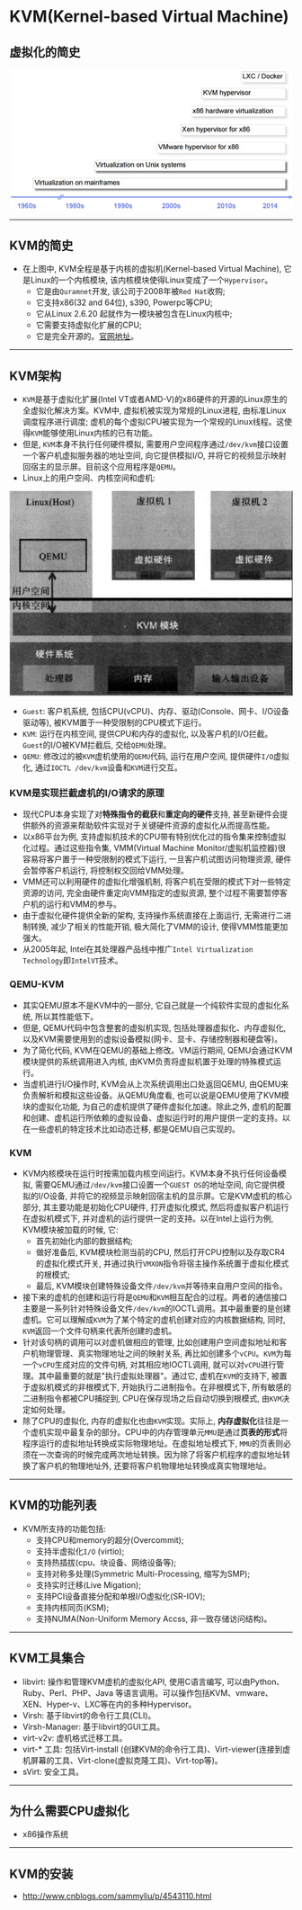 # KVM(Kernel-based Virtual Machine)

## 虚拟化的简史

![virtual_history][1]

------

## KVM的简史
- 在上图中, KVM全程是基于内核的虚拟机(Kernel-based Virtual Machine), 它是Linux的一个内核模块, 该内核模块使得Linux变成了一个`Hypervisor`。
    - 它是由`Quramnet`开发, 该公司于2008年被`Red Hat`收购;
    - 它支持x86(32 and 64位), s390, Powerpc等CPU;
    - 它从Linux 2.6.20 起就作为一模块被包含在Linux内核中;
    - 它需要支持虚拟化扩展的CPU;
    - 它是完全开源的。[官网地址][2]。

------

## KVM架构
- `KVM`是基于虚拟化扩展(Intel VT或者AMD-V)的x86硬件的开源的Linux原生的全虚拟化解决方案。KVM中, 虚拟机被实现为常规的Linux进程, 由标准Linux调度程序进行调度; 虚机的每个虚拟CPU被实现为一个常规的Linux线程。这使得`KVM`能够使用Linux内核的已有功能。
- 但是, `KVM`本身不执行任何硬件模拟, 需要用户空间程序通过`/dev/kvm`接口设置一个客户机虚拟服务器的地址空间, 向它提供模拟I/O, 并将它的视频显示映射回宿主的显示屏。目前这个应用程序是`QEMU`。
- Linux上的用户空间、内核空间和虚机:

![user_cpu_virtual_space][3]

- `Guest`: 客户机系统, 包括CPU(vCPU)、内存、驱动(Console、网卡、I/O设备驱动等), 被KVM置于一种受限制的CPU模式下运行。
- `KVM`: 运行在内核空间, 提供CPU和内存的虚拟化, 以及客户机的I/O拦截。`Guest`的I/O被KVM拦截后, 交给`QEMU`处理。
- `QEMU`: 修改过的被`KVM`虚机使用的`QEMU`代码, 运行在用户空间, 提供硬件`I/O`虚拟化, 通过`IOCTL /dev/kvm`设备和`KVM`进行交互。

### KVM是实现拦截虚机的I/O请求的原理
- 现代CPU本身实现了对**特殊指令的截获**和**重定向的硬件**支持, 甚至新硬件会提供额外的资源来帮助软件实现对于关键硬件资源的虚拟化从而提高性能。
- 以x86平台为例, 支持虚拟机技术的CPU带有特别优化过的指令集来控制虚拟化过程。通过这些指令集, VMM(Virtual Machine Monitor/虚拟机监控器)很容易将客户置于一种受限制的模式下运行, 一旦客户机试图访问物理资源, 硬件会暂停客户机运行, 将控制权交回给VMM处理。
- VMM还可以利用硬件的虚拟化增强机制, 将客户机在受限的模式下对一些特定资源的访问, 完全由硬件重定向VMM指定的虚拟资源, 整个过程不需要暂停客户机的运行和VMM的参与。
- 由于虚拟化硬件提供全新的架构, 支持操作系统直接在上面运行, 无需进行二进制转换, 减少了相关的性能开销, 极大简化了VMM的设计, 使得VMM性能更加强大。
- 从2005年起, Intel在其处理器产品线中推广`Intel Virtualization Technology`即`IntelVT`技术。

### QEMU-KVM
- 其实QEMU原本不是KVM中的一部分, 它自己就是一个纯软件实现的虚拟化系统, 所以其性能低下。
- 但是, QEMU代码中包含整套的虚拟机实现, 包括处理器虚拟化、内存虚拟化, 以及KVM需要使用到的虚拟设备模拟(网卡、显卡、存储控制器和硬盘等)。 
- 为了简化代码, KVM在QEMU的基础上修改。VM运行期间, QEMU会通过KVM模块提供的系统调用进入内核, 由KVM负责将虚拟机置于处理的特殊模式运行。
- 当虚机进行I/O操作时, KVM会从上次系统调用出口处返回QEMU, 由QEMU来负责解析和模拟这些设备。从QEMU角度看, 也可以说是QEMU使用了KVM模块的虚拟化功能, 为自己的虚机提供了硬件虚拟化加速。除此之外, 虚机的配置和创建、虚机运行所依赖的虚拟设备、虚拟运行时的用户提供一定的支持。以在一些虚机的特定技术比如动态迁移, 都是QEMU自己实现的。

### KVM
- KVM内核模块在运行时按需加载内核空间运行。KVM本身不执行任何设备模拟, 需要QEMU通过`/dev/kvm`接口设置一个`GUEST OS`的地址空间, 向它提供模拟的I/O设备, 并将它的视频显示映射回宿主机的显示屏。它是KVM虚机的核心部分, 其主要功能是初始化CPU硬件, 打开虚拟化模式, 然后将虚拟客户机运行在虚拟机模式下, 并对虚机的运行提供一定的支持。以在Intel上运行为例, KVM模块被加载的时候, 它:
    - 首先初始化内部的数据结构;
    - 做好准备后, KVM模块检测当前的CPU, 然后打开CPU控制以及存取CR4的虚拟化模式开关, 并通过执行`VMXON`指令将宿主操作系统置于虚拟化模式的根模式;
    - 最后, KVM模块创建特殊设备文件`/dev/kvm`并等待来自用户空间的指令。
- 接下来的虚机的创建和运行将是`QEMU`和`KVM`相互配合的过程。两者的通信接口主要是一系列针对特殊设备文件`/dev/kvm`的IOCTL调用。其中最重要的是创建虚机。它可以理解成`KVM`为了某个特定的虚机创建对应的内核数据结构, 同时, `KVM`返回一个文件句柄来代表所创建的虚机。
- 针对该句柄的调用可以对虚机做相应的管理, 比如创建用户空间虚拟地址和客户机物理管理、真实物理地址之间的映射关系, 再比如创建多个`vCPU`。`KVM`为每一个`vCPU`生成对应的文件句柄, 对其相应地IOCTL调用, 就可以对`vCPU`进行管理。其中最重要的就是"执行虚拟处理器"。通过它, 虚机在`KVM`的支持下, 被置于虚拟机模式的非根模式下, 开始执行二进制指令。在非根模式下, 所有敏感的二进制指令都被CPU捕捉到, CPU在保存现场之后自动切换到根模式, 由`KVM`决定如何处理。
- 除了CPU的虚拟化, 内存的虚拟化也由`KVM`实现。实际上, **内存虚拟化**往往是一个虚机实现中最复杂的部分。CPU中的内存管理单元`MMU`是通过**页表的形式**将程序运行的虚拟地址转换成实际物理地址。在虚拟地址模式下, `MMU`的页表则必须在一次查询的时候完成两次地址转换。因为除了将客户机程序的虚拟地址转换了客户机的物理地址外, 还要将客户机物理地址转换成真实物理地址。

------

## KVM的功能列表
- KVM所支持的功能包括:
    - 支持CPU和memory的超分(Overcommit);
    - 支持半虚拟化`I/O` (virtio);
    - 支持热插拔(cpu、块设备、网络设备等);
    - 支持对称多处理(Symmetric Multi-Processing, 缩写为SMP);
    - 支持实时迁移(Live Migation);
    - 支持PCI设备直接分配和单根I/O虚拟化(SR-IOV);
    - 支持内核同页(KSM);
    - 支持NUMA(Non-Uniform Memory Accss, 非一致存储访问结构)。

------

## KVM工具集合
- libvirt: 操作和管理KVM虚机的虚拟化API, 使用C语言编写, 可以由Python、Ruby、Perl、PHP、Java
等语言调用。可以操作包括KVM、vmware、XEN、Hyper-v、LXC等在内的多种Hypervisor。
- Virsh: 基于libvirt的命令行工具(CLI)。
- Virsh-Manager: 基于libvirt的GUI工具。
- virt-v2v: 虚机格式迁移工具。
- virt-* 工具: 包括Virt-install (创建KVM的命令行工具)、Virt-viewer(连接到虚机屏幕的工具、Virt-clone(虚拟克隆工具)、Virt-top等)。 
- sVirt: 安全工具。

------

## 为什么需要CPU虚拟化
- x86操作系统

------


## KVM的安装
- http://www.cnblogs.com/sammyliu/p/4543110.html


  [1]: ./images/virtual_history.jpg "virtual_history.jpg"
  [2]: http://www.linux-kvm.org/page/Main_Page
  [3]: ./images/user_cpu_virtual_space.jpg "user_cpu_virtual_space.jpg"